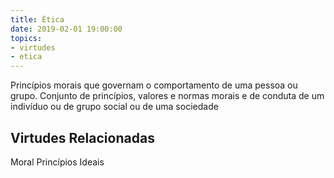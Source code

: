```yaml
---
title: Ética
date: 2019-02-01 19:00:00
topics: 
- virtudes
- etica
---
```


Princípios morais que governam o comportamento de uma pessoa ou grupo.
Conjunto de princípios, valores e normas morais e de conduta de um indivíduo ou de grupo social ou de uma sociedade

## Virtudes Relacionadas
Moral
Princípios
Ideais


